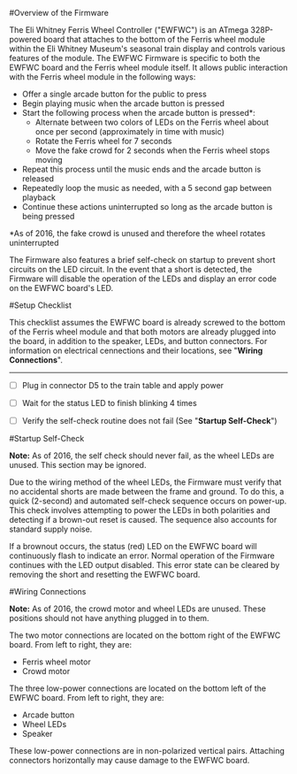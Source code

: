 #Overview of the Firmware

The Eli Whitney Ferris Wheel Controller ("EWFWC") is an ATmega 328P-powered board that attaches to the bottom of the Ferris wheel module within the Eli Whitney Museum's seasonal train display and controls various features of the module. The EWFWC Firmware is specific to both the EWFWC board and the Ferris wheel module itself. It allows public interaction with the Ferris wheel module in the following ways:

+ Offer a single arcade button for the public to press
+ Begin playing music when the arcade button is pressed
+ Start the following process when the arcade button is pressed*:
	+ Alternate between two colors of LEDs on the Ferris wheel about once per second (approximately in time with music)
	+ Rotate the Ferris wheel for 7 seconds
	+ Move the fake crowd for 2 seconds when the Ferris wheel stops moving
+ Repeat this process until the music ends and the arcade button is released
+ Repeatedly loop the music as needed, with a 5 second gap between playback
+ Continue these actions uninterrupted so long as the arcade button is being pressed

*As of 2016, the fake crowd is unused and therefore the wheel rotates uninterrupted

The Firmware also features a brief self-check on startup to prevent short circuits on the LED circuit. In the event that a short is detected, the Firmware will disable the operation of the LEDs and display an error code on the EWFWC board's LED.


#Setup Checklist

This checklist assumes the EWFWC board is already screwed to the bottom of the Ferris wheel module and that both motors are already plugged into the board, in addition to the speaker, LEDs, and button connectors. For information on electrical cennections and their locations, see "**Wiring Connections**".

---

- [ ] Plug in connector D5 to the train table and apply power
- [ ] Wait for the status LED to finish blinking 4 times
- [ ] Verify the self-check routine does not fail (See "**Startup Self-Check**")


#Startup Self-Check

**Note:** As of 2016, the self check should never fail, as the wheel LEDs are unused. This section may be ignored.

Due to the wiring method of the wheel LEDs, the Firmware must verify that no accidental shorts are made between the frame and ground. To do this, a quick (2-second) and automated self-check sequence occurs on power-up. This check involves attempting to power the LEDs in both polarities and detecting if a brown-out reset is caused. The sequence also accounts for standard supply noise.

If a brownout occurs, the status (red) LED on the EWFWC board will continuously flash to indicate an error. Normal operation of the Firmware continues with the LED output disabled. This error state can be cleared by removing the short and resetting the EWFWC board.


#Wiring Connections

**Note:** As of 2016, the crowd motor and wheel LEDs are unused. These positions should not have anything plugged in to them.

The two motor connections are located on the bottom right of the EWFWC board. From left to right, they are:

+ Ferris wheel motor
+ Crowd motor

The three low-power connections are located on the bottom left of the EWFWC board. From left to right, they are:

+ Arcade button
+ Wheel LEDs
+ Speaker

These low-power connections are in non-polarized vertical pairs. Attaching connectors horizontally may cause damage to the EWFWC board.
